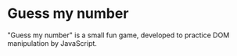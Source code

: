# Guess my number

"Guess my number" is a small fun game, developed to practice DOM manipulation by JavaScript.